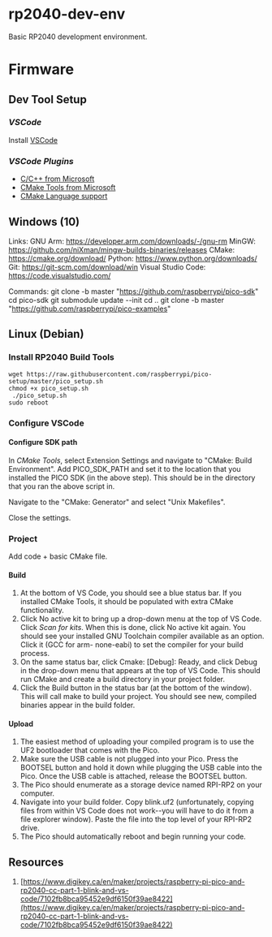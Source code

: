 # rp2040-dev-env

Basic RP2040 development environment.

# Firmware

## Dev Tool Setup

### _VSCode_

Install [VSCode](https://code.visualstudio.com/download)

### _VSCode Plugins_

- [C/C++ from Microsoft](https://marketplace.visualstudio.com/items?itemName=ms-vscode.cpptools)
- [CMake Tools from Microsoft](https://marketplace.visualstudio.com/items?itemName=ms-vscode.cmake-tools)
- [CMake Language support](https://marketplace.visualstudio.com/items?itemName=twxs.cmake)

## Windows (10)



Links:
GNU Arm: https://developer.arm.com/downloads/-/gnu-rm
MinGW: https://github.com/niXman/mingw-builds-binaries/releases
CMake: https://cmake.org/download/
Python: https://www.python.org/downloads/
Git: https://git-scm.com/download/win
Visual Studio Code: https://code.visualstudio.com/


Commands:
git clone -b master "https://github.com/raspberrypi/pico-sdk"
cd pico-sdk 
git submodule update --init 
cd ..
git clone -b master "https://github.com/raspberrypi/pico-examples"



## Linux (Debian)

### Install RP2040 Build Tools

```
wget https://raw.githubusercontent.com/raspberrypi/pico-setup/master/pico_setup.sh
chmod +x pico_setup.sh
 ./pico_setup.sh
sudo reboot
```
### Configure VSCode

#### Configure SDK path

In *CMake Tools*, select Extension Settings and navigate to "CMake: Build Environment". Add PICO_SDK_PATH and set it to the location that you installed the PICO SDK (in the above step). This should be in the directory that you ran the above script in.

Navigate to the "CMake: Generator" and select "Unix Makefiles".

Close the settings.

### Project

Add code + basic CMake file.

#### Build

1. At the bottom of VS Code, you should see a blue status bar. If you installed CMake Tools, it should be populated with extra CMake functionality.
2. Click No active kit to bring up a drop-down menu at the top of VS Code. Click _Scan for kits_. When this is done, click No active kit again. You should see your installed GNU Toolchain compiler available as an option. Click it (GCC for arm- none-eabi) to set the compiler for your build process.
3. On the same status bar, click Cmake: [Debug]: Ready, and click Debug in the drop-down menu that appears at the top of VS Code. This should run CMake and create a build directory in your project folder.
4. Click the Build button in the status bar (at the bottom of the window). This will call make to build your project. You should see new, compiled binaries appear in the build folder.

#### Upload

1. The easiest method of uploading your compiled program is to use the UF2 bootloader that comes with the Pico.
2. Make sure the USB cable is not plugged into your Pico. Press the BOOTSEL button and hold it down while plugging the USB cable into the Pico. Once the USB cable is attached, release the BOOTSEL button.
3. The Pico should enumerate as a storage device named RPI-RP2 on your computer.
4. Navigate into your build folder. Copy blink.uf2 (unfortunately, copying files from within VS Code does not work--you will have to do it from a file explorer window). Paste the file into the top level of your RPI-RP2 drive.
5. The Pico should automatically reboot and begin running your code.

## Resources

1. [https://www.digikey.ca/en/maker/projects/raspberry-pi-pico-and-rp2040-cc-part-1-blink-and-vs-code/7102fb8bca95452e9df6150f39ae8422](https://www.digikey.ca/en/maker/projects/raspberry-pi-pico-and-rp2040-cc-part-1-blink-and-vs-code/7102fb8bca95452e9df6150f39ae8422)

